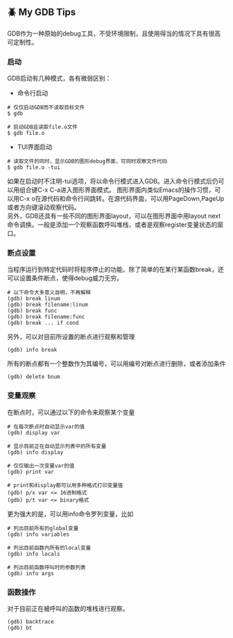 ## :beetle: My GDB Tips

GDB作为一种原始的debug工具，不受环境限制，且使用得当的情况下具有很高可定制性。

### 启动

GDB启动有几种模式，各有微弱区别：
- 命令行启动
```shell
# 仅仅启动GDB而不读取目标文件
$ gdb

# 启动GDB且读取file.o文件
$ gdb file.o
```

- TUI界面启动
```shell
# 读取文件的同时，显示GDB的图形debug界面，可同时观察文件代码
$ gdb file.o -tui
```

如果在启动时不注明-tui选项，将以命令行模式进入GDB。进入命令行模式后仍可以用组合键C-x C-a进入图形界面模式。
图形界面内类似Emacs的操作习惯，可以用C-x o在源代码和命令行间跳转。在源代码界面，可以用PageDown,PageUp或者方向键滚动观察代码。  
另外，GDB还具有一些不同的图形界面layout，可以在图形界面中用layout next命令调换。一般是添加一个观察函数呼叫堆栈，或者是观察register变量状态的窗口。

### 断点设置

当程序运行到特定代码时将程序停止的功能。除了简单的在某行某函数break，还可以设置条件断点，使得debug威力无穷。
```shell
# 以下命令大多意义自明，不再解释
(gdb) break linum
(gdb) break filename:linum
(gdb) break func
(gdb) break filename:func
(gdb) break ... if cond
```

另外，可以对目前所设置的断点进行观察和管理
```shell
(gdb) info break
```
所有的断点都有一个整数作为其编号，可以用编号对断点进行删除，或者添加条件
```shell
(gdb) delete bnum
```

### 变量观察

在断点时，可以通过以下的命令来观察某个变量
```shell
# 在每次断点时自动显示var的值
(gdb) display var

# 显示目前正在自动显示列表中的所有变量
(gdb) info display

# 仅仅输出一次变量var的值
(gdb) print var

# print和display都可以用多种格式打印变量值
(gdb) p/x var <= 16进制格式
(gdb) p/t var <= binary格式
```
更为强大的是，可以用info命令罗列变量，比如
```
# 列出目前所有的global变量
(gdb) info variables

# 列出目前函数内所有的local变量
(gdb) info locals

# 列出目前函数呼叫时的参数列表
(gdb) info args

```

### 函数操作
对于目前正在被呼叫的函数的堆栈进行观察。
```shell
(gdb) backtrace
(gdb) bt
```

